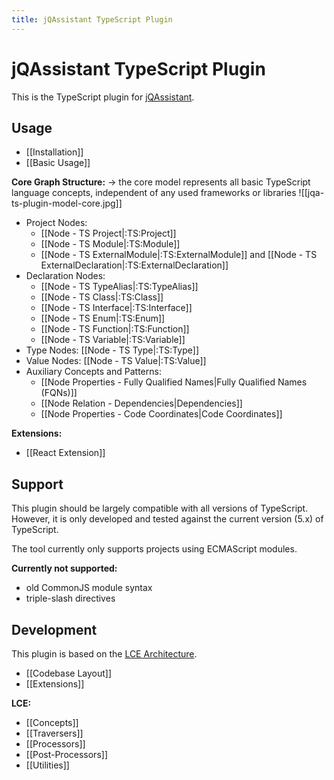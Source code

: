 ```yaml
---
title: jQAssistant TypeScript Plugin
---
```

# jQAssistant TypeScript Plugin

This is the TypeScript plugin for [jQAssistant](https://jqassistant.org).
## Usage
- [[Installation]]
- [[Basic Usage]]

**Core Graph Structure:**
-> the core model represents all basic TypeScript language concepts, independent of any used frameworks or libraries
![[jqa-ts-plugin-model-core.jpg]]
- Project Nodes:
	- [[Node - TS Project|:TS:Project]]
	- [[Node - TS Module|:TS:Module]]
	- [[Node - TS ExternalModule|:TS:ExternalModule]] and [[Node - TS ExternalDeclaration|:TS:ExternalDeclaration]]
- Declaration Nodes:
	- [[Node - TS TypeAlias|:TS:TypeAlias]]
	- [[Node - TS Class|:TS:Class]]
	- [[Node - TS Interface|:TS:Interface]]
	- [[Node - TS Enum|:TS:Enum]]
	- [[Node - TS Function|:TS:Function]]
	- [[Node - TS Variable|:TS:Variable]]
- Type Nodes: [[Node - TS Type|:TS:Type]]
- Value Nodes: [[Node - TS Value|:TS:Value]]
- Auxiliary Concepts and Patterns:
	- [[Node Properties - Fully Qualified Names|Fully Qualified Names (FQNs)]]
	- [[Node Relation - Dependencies|Dependencies]]
	- [[Node Properties - Code Coordinates|Code Coordinates]]

**Extensions:**
- [[React Extension]]

## Support  
This plugin should be largely compatible with all versions of TypeScript.  
However, it is only developed and tested against the current version (5.x) of TypeScript.  
  
The tool currently only supports projects using ECMAScript modules.  
  
**Currently not supported:**  
- old CommonJS module syntax  
- triple-slash directives

## Development
This plugin is based on the [LCE Architecture](https://jqassistant-plugin.github.io/jqassistant-lce-docs/).
- [[Codebase Layout]]
- [[Extensions]]

**LCE:**
- [[Concepts]]
- [[Traversers]]
- [[Processors]]
- [[Post-Processors]]
- [[Utilities]]
